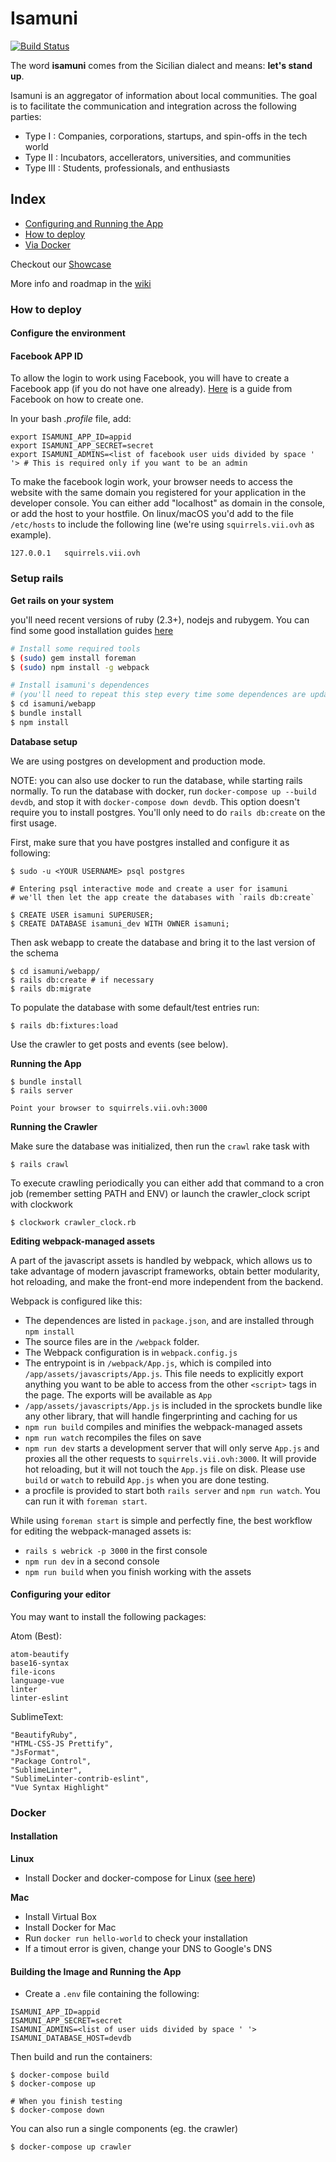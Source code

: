 # Isamuni
[![Build Status](https://travis-ci.org/sic2/isamuni.svg?branch=master)](https://travis-ci.org/sic2/isamuni)

The word **isamuni** comes from the Sicilian dialect and means: **let's stand up**.

Isamuni is an aggregator of information about local communities. The goal is to facilitate the communication and integration across the following parties:
* Type I : Companies, corporations, startups, and spin-offs in the tech world
* Type II : Incubators, accellerators, universities, and communities
* Type III : Students, professionals, and enthusiasts

## Index

* [Configuring and Running the App](#configuring-and-running-the-app)
* [How to deploy](#how-to-deploy)
 * [Via Docker](#docker)

Checkout our [Showcase](https://github.com/sic2/isamuni/wiki/Showcase)

More info and roadmap in the [wiki](https://github.com/sic2/isamuni/wiki)

### How to deploy

#### Configure the environment

#### Facebook APP ID
To allow the login to work using Facebook, you will have to create a Facebook app (if you do not have one already). [Here](https://developers.facebook.com/docs/apps/register) is a guide from Facebook on how to create one.

In your bash *.profile* file, add:

```
export ISAMUNI_APP_ID=appid
export ISAMUNI_APP_SECRET=secret
export ISAMUNI_ADMINS=<list of facebook user uids divided by space ' '> # This is required only if you want to be an admin
```

To make the facebook login work, your browser needs to access the website with the same domain you registered for your application in the developer console. You can either add "localhost" as domain in the console, or add the host to your hostfile. On linux/macOS you'd add to the file `/etc/hosts` to include the following line (we're using `squirrels.vii.ovh` as example).

```
127.0.0.1	squirrels.vii.ovh
```

### Setup rails

**Get rails on your system**

you'll need recent versions of ruby (2.3+), nodejs and rubygem. You can find some good installation guides [here](https://gorails.com/setup/ubuntu/16.04)

```bash
# Install some required tools
$ (sudo) gem install foreman
$ (sudo) npm install -g webpack

# Install isamuni's dependences
# (you'll need to repeat this step every time some dependences are updated)
$ cd isamuni/webapp
$ bundle install
$ npm install
```

**Database setup**

We are using postgres on development and production mode.

NOTE: you can also use docker to run the database, while starting rails normally. To run the database with docker, run `docker-compose up --build devdb`, and stop it with `docker-compose down devdb`. This option doesn't require you to install postgres. You'll only need to do `rails db:create` on the first usage.

First, make sure that you have postgres installed and configure it as following:

```
$ sudo -u <YOUR USERNAME> psql postgres

# Entering psql interactive mode and create a user for isamuni
# we'll then let the app create the databases with `rails db:create`

$ CREATE USER isamuni SUPERUSER;
$ CREATE DATABASE isamuni_dev WITH OWNER isamuni;
```

Then ask webapp to create the database and bring it to the last version of the schema

```
$ cd isamuni/webapp/
$ rails db:create # if necessary
$ rails db:migrate
```

To populate the database with some default/test entries run:
```
$ rails db:fixtures:load
```

Use the crawler to get posts and events (see below).

**Running the App**
```
$ bundle install
$ rails server

Point your browser to squirrels.vii.ovh:3000  
```

**Running the Crawler**

Make sure the database was initialized, then run the `crawl` rake task with

```
$ rails crawl
```

To execute crawling periodically you can either add that command to a cron job (remember setting PATH and ENV) or launch the crawler_clock script with clockwork

```
$ clockwork crawler_clock.rb
```

**Editing webpack-managed assets**

A part of the javascript assets is handled by webpack, which allows us to take advantage of modern javascript frameworks, obtain better modularity, hot reloading, and make the front-end more independent from the backend.

Webpack is configured like this:

* The dependences are listed in `package.json`, and are installed through `npm install`
* The source files are in the `/webpack` folder.
* The Webpack configuration is in `webpack.config.js`
* The entrypoint is in `/webpack/App.js`, which is compiled into `/app/assets/javascripts/App.js`. This file needs to explicitly export anything you want to be able to access from the other `<script>` tags in the page. The exports will be available as `App`
* `/app/assets/javascripts/App.js` is included in the sprockets bundle like any other library, that will handle fingerprinting and caching for us
* `npm run build` compiles and minifies the webpack-managed assets
* `npm run watch` recompiles the files on save
* `npm run dev` starts a development server that will only serve `App.js` and proxies all the other requests to `squirrels.vii.ovh:3000`. It will provide hot reloading, but it will not touch the `App.js` file on disk. Please use `build` or `watch` to rebuild `App.js` when you are done testing.
* a procfile is provided to start both `rails server` and `npm run watch`. You can run it with `foreman start`.

While using `foreman start` is simple and perfectly fine, the best workflow for editing the webpack-managed assets is:
* `rails s webrick -p 3000` in the first console
* `npm run dev` in a second console
* `npm run build` when you finish working with the assets

#### Configuring your editor

You may want to install the following packages:

Atom (Best):
```
atom-beautify
base16-syntax
file-icons
language-vue
linter
linter-eslint
```

SublimeText:
```
"BeautifyRuby",
"HTML-CSS-JS Prettify",
"JsFormat",
"Package Control",
"SublimeLinter",
"SublimeLinter-contrib-eslint",
"Vue Syntax Highlight"
```

### Docker

#### Installation

**Linux**

- Install Docker and docker-compose for Linux ([see here](https://docs.docker.com/engine/installation/))

**Mac**

- Install Virtual Box
- Install Docker for Mac
- Run `docker run hello-world` to check your installation
 - If a timout error is given, change your DNS to Google's DNS


#### Building the Image and Running the App

- Create a `.env` file containing the following:

```
ISAMUNI_APP_ID=appid
ISAMUNI_APP_SECRET=secret
ISAMUNI_ADMINS=<list of user uids divided by space ' '>
ISAMUNI_DATABASE_HOST=devdb
```

Then build and run the containers:
```
$ docker-compose build
$ docker-compose up

# When you finish testing
$ docker-compose down
```

You can also run a single components (eg. the crawler)
```
$ docker-compose up crawler
```
